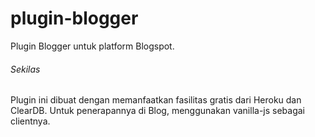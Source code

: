 # plugin-blogger
Plugin Blogger untuk platform Blogspot. 
###### Sekilas
Plugin ini dibuat dengan memanfaatkan fasilitas gratis dari Heroku dan ClearDB. 
Untuk penerapannya di Blog, menggunakan vanilla-js sebagai clientnya.
